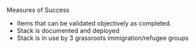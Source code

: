 Measures of Success

* Items that can be validated objectively as completed.  
* Stack is documented and deployed
* Stack is in use by 3 grassroots immigration/refugee groups
